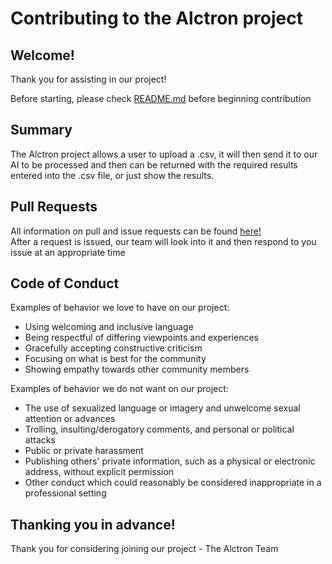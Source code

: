 # Contributing to the Alctron project



## Welcome!

Thank you for assisting in our project!

Before starting, please check [README.md](https://github.com/Group-3-Charlie/AIctron/blob/main/README.md) before beginning contribution



## Summary

The Alctron project allows a user to upload a .csv, it will then send it to our AI to be processed and then can be returned with the required results entered into the .csv file, or just show the results.



## Pull Requests

All information on pull and issue requests can be found [here!](https://github.com/Group-3-Charlie/AIctron/tree/main/.github)  
After a request is issued, our team will look into it and then respond to you issue at an appropriate time

## Code of Conduct

Examples of behavior we love to have on our project:

- Using welcoming and inclusive language
- Being respectful of differing viewpoints and experiences
- Gracefully accepting constructive criticism
- Focusing on what is best for the community
- Showing empathy towards other community members


Examples of behavior we do not want on our project:

- The use of sexualized language or imagery and unwelcome sexual attention or advances
- Trolling, insulting/derogatory comments, and personal or political attacks
- Public or private harassment
- Publishing others' private information, such as a physical or electronic address, without explicit permission
- Other conduct which could reasonably be considered inappropriate in a professional setting



## Thanking you in advance!

Thank you for considering joining our project - The Alctron Team